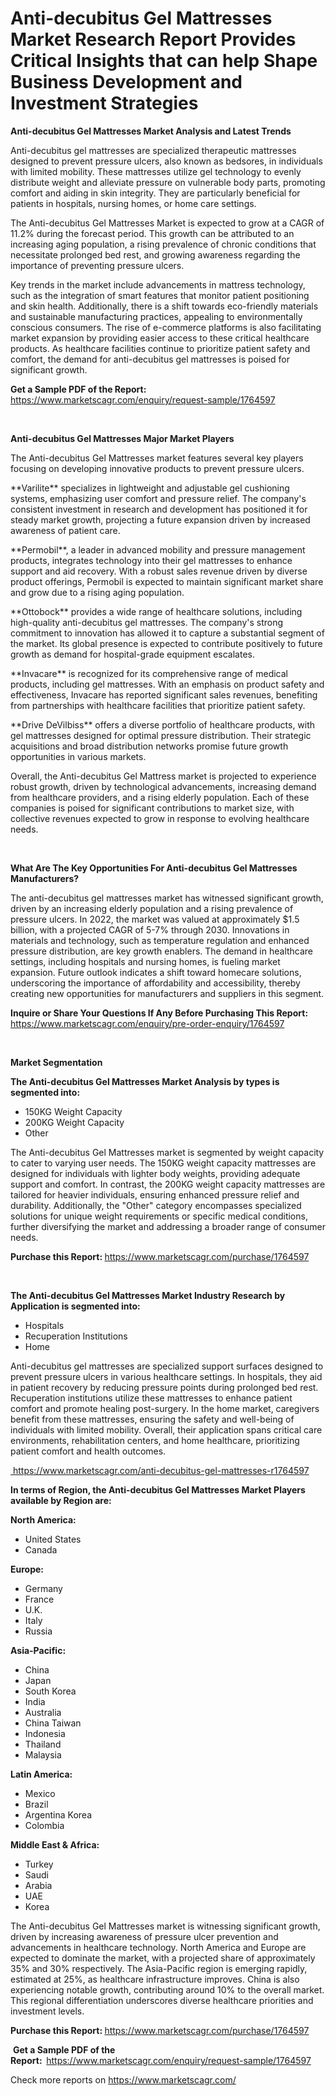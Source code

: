 <p><h1>Anti-decubitus Gel Mattresses Market Research Report Provides Critical Insights that can help Shape Business Development and Investment Strategies</h1></p><p><strong>Anti-decubitus Gel Mattresses Market Analysis and Latest Trends</strong></p>
<p><p>Anti-decubitus gel mattresses are specialized therapeutic mattresses designed to prevent pressure ulcers, also known as bedsores, in individuals with limited mobility. These mattresses utilize gel technology to evenly distribute weight and alleviate pressure on vulnerable body parts, promoting comfort and aiding in skin integrity. They are particularly beneficial for patients in hospitals, nursing homes, or home care settings.</p><p>The Anti-decubitus Gel Mattresses Market is expected to grow at a CAGR of 11.2% during the forecast period. This growth can be attributed to an increasing aging population, a rising prevalence of chronic conditions that necessitate prolonged bed rest, and growing awareness regarding the importance of preventing pressure ulcers. </p><p>Key trends in the market include advancements in mattress technology, such as the integration of smart features that monitor patient positioning and skin health. Additionally, there is a shift towards eco-friendly materials and sustainable manufacturing practices, appealing to environmentally conscious consumers. The rise of e-commerce platforms is also facilitating market expansion by providing easier access to these critical healthcare products. As healthcare facilities continue to prioritize patient safety and comfort, the demand for anti-decubitus gel mattresses is poised for significant growth.</p></p>
<p><strong>Get a Sample PDF of the Report:&nbsp;</strong> <a href="https://www.marketscagr.com/enquiry/request-sample/1764597?utm_campaign=3454&utm_medium=2&utm_source=Github&utm_content=ia&utm_term=05042025&utm_id=anti-decubitus-gel-mattresses">https://www.marketscagr.com/enquiry/request-sample/1764597</a></p>
<p>&nbsp;</p>
<p><strong>Anti-decubitus Gel Mattresses Major Market Players</strong></p>
<p><p>The Anti-decubitus Gel Mattresses market features several key players focusing on developing innovative products to prevent pressure ulcers. </p><p>**Varilite** specializes in lightweight and adjustable gel cushioning systems, emphasizing user comfort and pressure relief. The company's consistent investment in research and development has positioned it for steady market growth, projecting a future expansion driven by increased awareness of patient care.</p><p>**Permobil**, a leader in advanced mobility and pressure management products, integrates technology into their gel mattresses to enhance support and aid recovery. With a robust sales revenue driven by diverse product offerings, Permobil is expected to maintain significant market share and grow due to a rising aging population.</p><p>**Ottobock** provides a wide range of healthcare solutions, including high-quality anti-decubitus gel mattresses. The company's strong commitment to innovation has allowed it to capture a substantial segment of the market. Its global presence is expected to contribute positively to future growth as demand for hospital-grade equipment escalates.</p><p>**Invacare** is recognized for its comprehensive range of medical products, including gel mattresses. With an emphasis on product safety and effectiveness, Invacare has reported significant sales revenues, benefiting from partnerships with healthcare facilities that prioritize patient safety.</p><p>**Drive DeVilbiss** offers a diverse portfolio of healthcare products, with gel mattresses designed for optimal pressure distribution. Their strategic acquisitions and broad distribution networks promise future growth opportunities in various markets.</p><p>Overall, the Anti-decubitus Gel Mattress market is projected to experience robust growth, driven by technological advancements, increasing demand from healthcare providers, and a rising elderly population. Each of these companies is poised for significant contributions to market size, with collective revenues expected to grow in response to evolving healthcare needs.</p></p>
<p>&nbsp;</p>
<p><strong>What Are The Key Opportunities For Anti-decubitus Gel Mattresses Manufacturers?</strong></p>
<p><p>The anti-decubitus gel mattresses market has witnessed significant growth, driven by an increasing elderly population and a rising prevalence of pressure ulcers. In 2022, the market was valued at approximately $1.5 billion, with a projected CAGR of 5-7% through 2030. Innovations in materials and technology, such as temperature regulation and enhanced pressure distribution, are key growth enablers. The demand in healthcare settings, including hospitals and nursing homes, is fueling market expansion. Future outlook indicates a shift toward homecare solutions, underscoring the importance of affordability and accessibility, thereby creating new opportunities for manufacturers and suppliers in this segment.</p></p>
<p><strong>Inquire or Share Your Questions If Any Before Purchasing This Report:</strong> <a href="https://www.marketscagr.com/enquiry/pre-order-enquiry/1764597?utm_campaign=3454&utm_medium=2&utm_source=Github&utm_content=ia&utm_term=05042025&utm_id=anti-decubitus-gel-mattresses">https://www.marketscagr.com/enquiry/pre-order-enquiry/1764597</a></p>
<p>&nbsp;</p>
<p><strong>Market Segmentation</strong></p>
<p><strong>The Anti-decubitus Gel Mattresses Market Analysis by types is segmented into:</strong></p>
<p><ul><li>150KG Weight Capacity</li><li>200KG Weight Capacity</li><li>Other</li></ul></p>
<p><p>The Anti-decubitus Gel Mattresses market is segmented by weight capacity to cater to varying user needs. The 150KG weight capacity mattresses are designed for individuals with lighter body weights, providing adequate support and comfort. In contrast, the 200KG weight capacity mattresses are tailored for heavier individuals, ensuring enhanced pressure relief and durability. Additionally, the "Other" category encompasses specialized solutions for unique weight requirements or specific medical conditions, further diversifying the market and addressing a broader range of consumer needs.</p></p>
<p><strong>Purchase this Report:&nbsp;</strong><a href="https://www.marketscagr.com/purchase/1764597?utm_campaign=3454&utm_medium=2&utm_source=Github&utm_content=ia&utm_term=05042025&utm_id=anti-decubitus-gel-mattresses">https://www.marketscagr.com/purchase/1764597</a></p>
<p>&nbsp;</p>
<p><strong>The Anti-decubitus Gel Mattresses Market Industry Research by Application is segmented into:</strong></p>
<p><ul><li>Hospitals</li><li>Recuperation Institutions</li><li>Home</li></ul></p>
<p><p>Anti-decubitus gel mattresses are specialized support surfaces designed to prevent pressure ulcers in various healthcare settings. In hospitals, they aid in patient recovery by reducing pressure points during prolonged bed rest. Recuperation institutions utilize these mattresses to enhance patient comfort and promote healing post-surgery. In the home market, caregivers benefit from these mattresses, ensuring the safety and well-being of individuals with limited mobility. Overall, their application spans critical care environments, rehabilitation centers, and home healthcare, prioritizing patient comfort and health outcomes.</p></p>
<p><a href="https://www.marketscagr.com/anti-decubitus-gel-mattresses-r1764597?utm_campaign=3454&utm_medium=2&utm_source=Github&utm_content=ia&utm_term=05042025&utm_id=anti-decubitus-gel-mattresses">&nbsp;https://www.marketscagr.com/anti-decubitus-gel-mattresses-r1764597</a></p>
<p><strong>In terms of Region, the Anti-decubitus Gel Mattresses Market Players available by Region are:</strong></p>
<p>
    <p> <strong> North America: </strong>
        <ul>
            <li>United States</li>
            <li>Canada</li>
        </ul>
        </p> 
    <p> <strong> Europe: </strong>
        <ul>
            <li>Germany</li>
            <li>France</li>
            <li>U.K.</li>
            <li>Italy</li>
            <li>Russia</li>
        </ul>
        </p> 
    <p> <strong> Asia-Pacific: </strong>
        <ul>
            <li>China</li>
            <li>Japan</li>
            <li>South Korea</li>
            <li>India</li>
            <li>Australia</li>
            <li>China Taiwan</li>
            <li>Indonesia</li>
            <li>Thailand</li>
            <li>Malaysia</li>
        </ul>
        </p> 
    <p> <strong> Latin America: </strong>
        <ul>
            <li>Mexico</li>
            <li>Brazil</li>
            <li>Argentina Korea</li>
            <li>Colombia</li>
        </ul>
        </p> 
    <p> <strong> Middle East & Africa: </strong>
        <ul>
            <li>Turkey</li>
            <li>Saudi</li>
            <li>Arabia</li>
            <li>UAE</li>
            <li>Korea</li>
        </ul>
    </p>
    </p>
<p><p>The Anti-decubitus Gel Mattresses market is witnessing significant growth, driven by increasing awareness of pressure ulcer prevention and advancements in healthcare technology. North America and Europe are expected to dominate the market, with a projected share of approximately 35% and 30% respectively. The Asia-Pacific region is emerging rapidly, estimated at 25%, as healthcare infrastructure improves. China is also experiencing notable growth, contributing around 10% to the overall market. This regional differentiation underscores diverse healthcare priorities and investment levels.</p></p>
<p><strong>Purchase this Report: </strong><a href="https://www.marketscagr.com/purchase/1764597?utm_campaign=3454&utm_medium=2&utm_source=Github&utm_content=ia&utm_term=05042025&utm_id=anti-decubitus-gel-mattresses">https://www.marketscagr.com/purchase/1764597</a></p>
<p>&nbsp;<strong>Get a Sample PDF of the Report:&nbsp;&nbsp;</strong><a href="https://www.marketscagr.com/enquiry/request-sample/1764597?utm_campaign=3454&utm_medium=2&utm_source=Github&utm_content=ia&utm_term=05042025&utm_id=anti-decubitus-gel-mattresses">https://www.marketscagr.com/enquiry/request-sample/1764597</a></p>
<p><strong></strong></p>
<p>Check more reports on <a href="https://www.marketscagr.com/?utm_campaign=3454&utm_medium=2&utm_source=Github&utm_content=ia&utm_term=05042025&utm_id=anti-decubitus-gel-mattresses">https://www.marketscagr.com/</a></p>